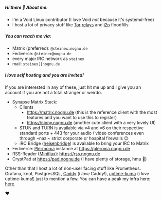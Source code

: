 ##### Hi there 👋 About me:

* I'm a Void Linux contributor (I love Void *not* because it's systemd-free)
* I host a lot of privacy stuff like [Tor](https://nognu.de/tor) [relays](https://nusenu.github.io/OrNetStats/nognu.de.html) and [i2p](https://geti2p.net/en/) floodfills

##### You can reach me via:

- Matrix (preferred): `@steinex:nognu.de`
- Fediverse: `@steinex@nognu.de`
- every major IRC network as `steinex`
- mail: `steinex[]nognu.de`

##### I love self hosting and you are invited!

If you are interested in any of these, just hit me up and I give you an account if you are not a total stranger or weirdo.

- Synapse Matrix Stack: 
  - Clients
    - https://matrix.nognu.de (this is the reference client with the most features and you want to use this to register)
    - https://cinny.nognu.de (another cute client with a very lovely UI)
  - STUN and TURN is available via v4 and v6 on their respective standard ports + 443 for your audio / video conferences even through ~nazi~ strict corporate or hospital firewalls 😉
  - IRC Bridge ([heisenbridge](https://github.com/hifi/heisenbridge)) is available to bring your IRC to Matrix
- Fediverse: [Plermoma](https://pleroma.social/) instance at https://pleroma.nognu.de
- RSS-Reader ([Miniflux](https://miniflux.app/)): https://rss.nognu.de
- CryptPad at https://pad.nognu.de (I have plenty of storage, hmu 🙂)

Other than that I host a lot of non-user facing stuff like Prometheus. Grafana, knot, PostgresSQL, [Caddy](https://caddyserver.com/)  (i *love* Caddy!), [uptime-kuma](https://github.com/louislam/uptime-kuma) (i *love* uptime-kuma!) just to mention a few. You can have a peak my infra here: [here](https://status.nognu.de/).

❤️
